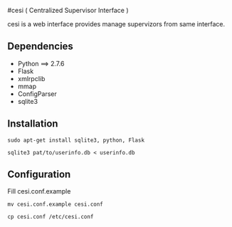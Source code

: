 #cesi ( Centralized Supervisor Interface )

cesi is a web interface provides manage supervizors from same interface.

## Dependencies

* Python ==> 2.7.6
* Flask
* xmlrpclib
* mmap
* ConfigParser
* sqlite3

## Installation
    sudo apt-get install sqlite3, python, Flask

    sqlite3 pat/to/userinfo.db < userinfo.db

## Configuration

Fill cesi.conf.example

    mv cesi.conf.example cesi.conf

    cp cesi.conf /etc/cesi.conf


